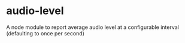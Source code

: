 audio-level
===========

A node module to report average audio level at a configurable interval (defaulting to once per second)